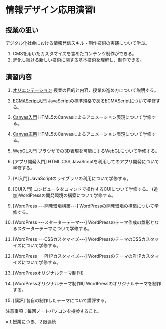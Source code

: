 # 情報デザイン応用演習I

## 授業の狙い

デジタル化社会における情報発信スキル・制作技術の実践について学ぶ。

1. CMSを用いたカスタマイズを含めたコンテンツ制作ができる。
2. 進化し続ける新しい技術に関する基本技術を理解し、制作できる。

## 演習内容
1. [オリエンテーション](./ida_01.md)
授業の目的と内容、授業の進め方について説明する。

2. [ECMAScript入門](./ida_02.md)
JavaScriptの標準規格であるECMAScriptについて学修する。

3. [Canvas入門](./ida_03.md)
HTML5のCanvasによるアニメーション表現について学修する。

4. [Canvas応用](./ida_04.md)
HTML5のCanvasによるアニメーション表現について学修する。

5. [WebGL入門](./ida_05.md)
ブラウザでの3D表現を可能にするWebGLについて学修する。

6. [アプリ開発入門]
HTML,CSS,JavaScriptを利用してのアプリ開発について学修する。

7. [AI入門]
JavaScriptのライブラリの利用について学修する。

8. [CUI入門]
コンピュータをコマンドで操作するCUIについて学修する。
(追加)WordPressの開発環境の構築について学修する。

9. [WordPress ---開発環境構築---]
WordPressの開発環境の構築について学修する。
<!--(変更) 最近のCSSレイアウト事情-->

10.  [WordPress ---スターターテーマ---]
WordPressのテーマ作成の雛形となるスターターテーマについて学修する。
<!--(変更) CSSでレイアウト-->

11.  [WordPress ---CSSカスタマイズ---]
WordPressのテーマのCSSカスタマイズについて学修する。
<!--(変更)Wordpress復習+α-->

12.   [WordPress ---PHPカスタマイズ---]
WordPressのテーマのPHPカスタマイズについて学修する。
<!--(変更 )Wordpress CSS,PHPカスタマイズ-->

13.  [WordPressオリジナルテーマ制作I]<!-- (変更 Wordpressによるポートフォリオサイトの制作I)-->
14.  [WordPressオリジナルテーマ制作II] <!--(変更 Wordpressによるポートフォリオサイトの制作II)-->
WordPressのオリジナルテーマを制作する。

15.  [講評]
各自の制作したテーマについて講評する。

注意事項：毎回ノートパソコンを持参すること。

※１授業につき、２限連続